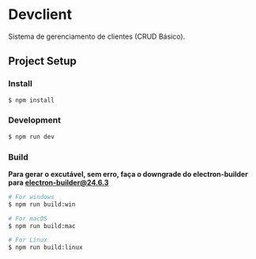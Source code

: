 # Devclient

Sistema de gerenciamento de clientes (CRUD Básico).

## Project Setup

### Install

```bash
$ npm install
```

### Development

```bash
$ npm run dev
```

### Build

**Para gerar o excutável, sem erro, faça o downgrade do electron-builder para electron-builder@24.6.3**

```bash
# For windows
$ npm run build:win

# For macOS
$ npm run build:mac

# For Linux
$ npm run build:linux
```
